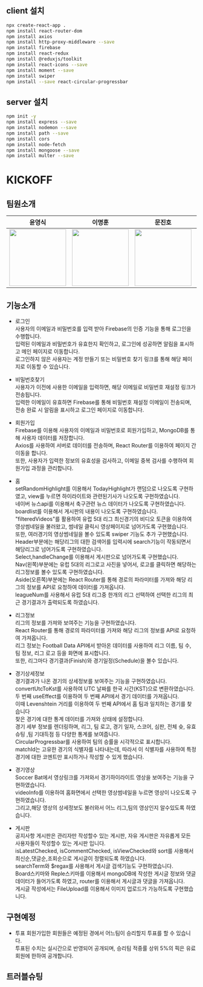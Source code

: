 ## client 설치
```bash
npx create-react-app .   
npm install react-router-dom   
npm install axios   
npm install http-proxy-middleware --save
npm install firebase
npm install react-redux   
npm install @reduxjs/toolkit  
npm install react-icons --save 
npm install moment --save
npm install swiper
npm install --save react-circular-progressbar
```
   
## server 설치
```bash
npm init -y    
npm install express --save   
npm install nodemon --save   
npm install path --save   
npm install cors   
npm install node-fetch   
npm install mongoose --save    
npm install multer --save   
```

# KICKOFF

## 팀원소개
|윤영식|이명훈|문진호|윤지성|
|:---:|:---:|:---:|:---:|
|<img width="150px" src="https://avatars.githubusercontent.com/u/144635640?v=4" />|<img width="150px" src="https://avatars.githubusercontent.com/u/144635615?v=4">|<img width="150px" src="https://avatars.githubusercontent.com/u/144635615?v=4">|<img width="150px" src="https://avatars.githubusercontent.com/u/144635615?v=4">|


## 기능소개

- 로그인   
사용자의 이메일과 비밀번호를 입력 받아 Firebase의 인증 기능을 통해 로그인을 수행합니다.<br/>
입력된 이메일과 비밀번호가 유효한지 확인하고, 로그인에 성공하면 알림을 표시하고 메인 페이지로 이동합니다.<br/>
로그인하지 않은 사용자는 계정 만들기 또는 비밀번호 찾기 링크를 통해 해당 페이지로 이동할 수 있습니다.   

- 비밀번호찾기   
사용자가 이전에 사용한 이메일을 입력하면, 해당 이메일로 비밀번호 재설정 링크가 전송됩니다.<br/>
입력한 이메일이 유효하면 Firebase를 통해 비밀번호 재설정 이메일이 전송되며, 전송 완료 시 알림을 표시하고 로그인 페이지로 이동합니다.   

- 회원가입   
Firebase를 이용해 사용자의 이메일과 비밀번호로 회원가입하고, MongoDB를 통해 사용자 데이터를 저장합니다.<br/>
Axios를 사용하여 서버로 데이터를 전송하며, React Router를 이용하여 페이지 간 이동을 합니다.<br/>
또한, 사용자가 입력한 정보의 유효성을 검사하고, 이메일 중복 검사를 수행하여 회원가입 과정을 관리합니다.   


- 홈   
setRandomHighlight를 이용해서 TodayHighlight가 랜덤으로 나오도록 구현하였고, view를 누르면 하이라이트와 관련된기사가 나오도록 구현하였습니다.<br/>
네이버 뉴스api를 이용해서 축구관련 뉴스 데이터가 나오도록 구현하였습니다.<br/>
boardlist를 이용해서 게시판의 내용이 나오도록 구현하였습니다.<br/>
"filteredVideos"를 활용하여 유럽 5대 리그 최신경기의 비디오 토큰을 이용하여 영상썸네일을 불러왔고, 썸네일 클릭시 영상페이지로 넘어가도록 구현했습니다.<br/>
또한, 여러경기의 영상썸네일을 볼수 있도록 swiper 기능도 추가 구현했습니다.<br/>
Header부분에는 해당리그의 대한 검색어를 입력시에 search기능이 작동되면서 해당리그로 넘어가도록 구현하였습니다.<br/>
Select,handleChange를 이용해서 게시판으로 넘어가도록 구현했습니다.<br/>
Nav(왼쪽)부분에는 유럽 5대의 리그로고 사진을 넣어서, 로고를 클릭하면 해당하는 리그정보를 볼수 있도록 구현하였습니다.<br/>
Aside(오른쪽)부분에는 React Router를 통해 경로의 파라미터를 가져와 해당 리그의 정보를 API로 요청하여 데이터를 가져옵니다.<br/> 
leagueNum를 사용해서 유럽 5대 리그중 한개의 리그 선택하여 선택한 리그의 최근 경기결과가 출력되도록 하였습니다.<br />

- 리그정보   
리그의 정보를 가져와 보여주는 기능을 구현하였습니다.<br/>
React Router를 통해 경로의 파라미터를 가져와 해당 리그의 정보를 API로 요청하여 가져옵니다.<br/>
리그 정보는 Football Data API에서 받아온 데이터를 사용하여 리그 이름, 팀 수, 팀 정보, 리그 로고 등을 화면에 표시합니다.<br/>
또한, 리그마다 경기결과(Finish)와 경기일정(Schedule)을 볼수 있습니다. <br/>

- 경기상세정보   
경기결과가 나온 경기의 상세정보를 보여주는 기능을 구현하였습니다.<br/>
convertUtcToKst를 사용하여 UTC 날짜를 한국 시간(KST)으로 변환하였습니다.<br/>
두 번째 useEffect를 이용하여 두 번째 API에서 경기 데이터를 가져옵니다.<br/> 
이때 Levenshtein 거리를 이용하여 두 번째 API에서 홈 팀과 일치하는 경기를 찾습니다<br/>
찾은 경기에 대한 통계 데이터를 가져와 상태에 설정합니다.<br/>
경기 세부 정보를 렌더링하며, 리그, 팀 로고, 경기 일자, 스코어, 심판, 전체 슛, 유효 슈팅 ,팀 기대득점 등 다양한 통계를 보여줍니다.<br/>
CircularProgressbar를 사용하여 팀의 승률을 시각적으로 표시합니다.<br>
matchId는 고유한 경기의 식별자를 나타내는데, 따라서 이 식별자를 사용하여 특정 경기에 대한 코멘트만 표시하거나 작성할 수 있게 했습니다.<br/>

- 경기영상   
Soccer Bat에서 영상링크를 가져와서 경기하이라이트 영상을 보여주는 기능을 구현하였습니다.<br />
videoInfo를 이용하여 홈화면에서 선택한 영상썸네일을 누르면 영상이 나오도록 구현하였습니다.<br/>
그리고,해당 영상의 상세정보도 불러와서  어느 리그,팀의  영상인지 알수있도록 하였습니다.<br />

- 게시판    
공지사항 게시판은 관리자만 작성할수 있는 게시판, 자유 게시판은 자유롭게 모든 사용자들이 작성할수 있는 게시판 입니다.<br/>
isLatestChecked, isCommentChecked, isViewChecked와 sort를 사용해서 최신순,댓글순,조회순으로 게시글이 정렬되도록 하였습니다.<br/>
searchTerm와 $regax를 사용해서 게시글 검색기능도 구현하였습니다.<br/>
Board스키마와 Reple스키마를 이용해서 mongoDB에 작성한 게시글 정보와 댓글 데이터가 들어가도록 하였고, router를 이용해서 게시글과 댓글을 가져옵니다.<br/>
게시글 작성에서는 FileUpload를 이용해서 이미지 업로드가 가능하도록 구현했습니다.<br/>

## 구현예정
- 투표
회원가입한 회원들은 예정된 경에서 어느팀이 승리할지 투표를 할 수 있습니다.<br />
투표된 수치는 실시간으로 반영되어 공개되며, 승리팀 적중률 상위 5%의 픽은 유료회원에 한하여 공개합니다.<br />

## 트러블슈팅
